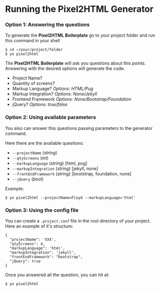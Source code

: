 # Running the Pixel2HTML Generator

### Option 1: Answering the questions

To generate the **Pixel2HTML Boilerplate** go to your project folder and run this command in your shell

```
$ cd ~/your/project/folder
$ yo pixel2html
```
The **Pixel2HTML Boilerplate** will ask you questions about this points. Answering with the desired options will generate the code.

* Project Name?
* Quantity of screens?
* Markup Language? _Options: HTML/Pug_
* Markup Integration? _Options: None/Jekyll_
* Frontend Framework _Options: None/Bootstrap/Foundation_
* jQuery? _Options: true/false_


### Option 2: Using available parameters

You also can answer this questions passing parameters to the generator command.

Here there are the available questions:

* ```--projectName``` (*string*)
* ```--qtyScreens``` (*int*)
* ```--markupLanguage``` (*string*) [html, pug]
* ```--markupIntegration``` (*string*) [jekyll, none]
* ```--frontEndFramework``` (*string*) [bootstrap, foundation, none]
* ```--jQuery``` (*bool*)

Example:

```
$ yo pixel2html --projectName=Floyd --markupLanguage='html'
```

### Option 3: Using the config file

You can create a `.project.conf` file in the root directory of your project.
Here an example of it's structure:

```
{
  "projectName": 'XXX',
  "qtyScreens": 4,
  "markupLanguage": 'html',
  "markupIntegration": 'jekyll',
  "frontEndFramework": "bootstrap",
  "jQuery": true
}
```

Once you answered all the question, you can hit at:
```
$ yo pixel2html
```
